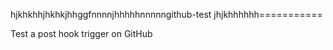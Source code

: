  hjkhkhhjhkhkjhhggfnnnnjhhhhhnnnnngithub-test
jhjkhhhhhh===========

Test a post hook trigger on GitHub
